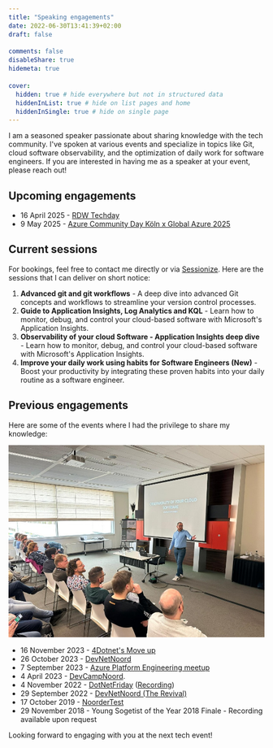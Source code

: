 ```yaml
---
title: "Speaking engagements"
date: 2022-06-30T13:41:39+02:00
draft: false

comments: false
disableShare: true
hidemeta: true

cover:
  hidden: true # hide everywhere but not in structured data
  hiddenInList: true # hide on list pages and home
  hiddenInSingle: true # hide on single page
---
```


I am a seasoned speaker passionate about sharing knowledge with the tech community. I've spoken at various events and specialize in topics like Git, cloud software observability, and the optimization of daily work for software engineers. If you are interested in having me as a speaker at your event, please reach out!

## Upcoming engagements

- 16 April 2025 - [RDW Techday](https://techday.rdw.nl)
- 9 May 2025 - [Azure Community Day Köln x Global Azure 2025](https://azure-community-day.de/)

## Current sessions

For bookings, feel free to contact me directly or via [Sessionize](https://sessionize.com/mart-de-graaf/). Here are the sessions that I can deliver on short notice:

1. **Advanced git and git workflows** - A deep dive into advanced Git concepts and workflows to streamline your version control processes.
1. **Guide to Application Insights, Log Analytics and KQL** - Learn how to monitor, debug, and control your cloud-based software with Microsoft's Application Insights.
1. **Observability of your cloud Software - Application Insights deep dive** - Learn how to monitor, debug, and control your cloud-based software with Microsoft's Application Insights.
1. **Improve your daily work using habits for Software Engineers (New)** - Boost your productivity by integrating these proven habits into your daily routine as a software engineer.

## Previous engagements

Here are some of the events where I had the privilege to share my knowledge:

![DevCampNoord](/images/devCampNoord.jpg#right "DevCampNoord")

- 16 November 2023 - [4Dotnet's Move up](https://www.4dotnet.nl/move-up-with-4dotnet-16-november-2023)
- 26 October 2023 - [DevNetNoord](https://devnetnoord.nl/)
- 7 September 2023 - [Azure Platform Engineering meetup](https://www.meetup.com/azure-platform-engineering/events/292450345/)
- 4 April 2023 - [DevCampNoord](https://devnetnoord.nl/).
- 4 November 2022 - [DotNetFriday](https://www.dotnetfriday.nl) ([Recording](https://www.youtube.com/watch?v=_xgN-NAPZXo))
- 29 September 2022 - [DevNetNoord (The Revival)](https://devnetnoord.nl/)
- 17 October 2019 - [NoorderTest](https://noordertest.nl/)
- 29 November 2018 - Young Sogetist of the Year 2018 Finale - Recording available upon request

Looking forward to engaging with you at the next tech event!

